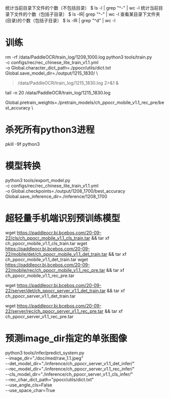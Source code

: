 统计当前目录下文件的个数（不包括目录）
$ ls -l | grep "^-" | wc -l
统计当前目录下文件的个数（包括子目录）
$ ls -lR| grep "^-" | wc -l
查看某目录下文件夹(目录)的个数（包括子目录）
$ ls -lR | grep "^d" | wc -l


# 训练
rm -rf /data/PaddleOCR/train_log/1209_1000.log
python3 tools/train.py \
-c configs/rec/rec_chinese_lite_train_v1.1.yml \
-o Global.character_dict_path=./ppocr/utils/dict.txt \
Global.save_model_dir=./output/1215_1830/ \
>/data/PaddleOCR/train_log/1215_1830.log 2>&1 &

tail -n 20 /data/PaddleOCR/train_log/1215_1830.log

Global.pretrain_weights=./pretrain_models/ch_ppocr_mobile_v1.1_rec_pre/best_accuracy \

# 杀死所有python3进程
pkill -9f python3


# 模型转换
python3 tools/export_model.py \
-c configs/rec/rec_chinese_lite_train_v1.1.yml \
-o Global.checkpoints=./output/1208_1700/best_accuracy \
Global.save_inference_dir=./inference/1208_1700

# 超轻量手机端识别预训练模型
wget https://paddleocr.bj.bcebos.com/20-09-22/cls/ch_ppocr_mobile_v1.1_cls_train.tar && tar xf ch_ppocr_mobile_v1.1_cls_train.tar
wget https://paddleocr.bj.bcebos.com/20-09-22/mobile/det/ch_ppocr_mobile_v1.1_det_train.tar && tar xf ch_ppocr_mobile_v1.1_det_train.tar
wget https://paddleocr.bj.bcebos.com/20-09-22/mobile/rec/ch_ppocr_mobile_v1.1_rec_pre.tar && tar xf ch_ppocr_mobile_v1.1_rec_pre.tar


wget https://paddleocr.bj.bcebos.com/20-09-22/server/det/ch_ppocr_server_v1.1_det_train.tar && tar xf ch_ppocr_server_v1.1_det_train.tar

wget https://paddleocr.bj.bcebos.com/20-09-22/server/rec/ch_ppocr_server_v1.1_rec_pre.tar && tar xf ch_ppocr_server_v1.1_rec_pre.tar

# 预测image_dir指定的单张图像
python3 tools/infer/predict_system.py \
--image_dir="./doc/med/raw_1.1.jpeg" \
--det_model_dir="./inference/ch_ppocr_server_v1.1_det_infer/"  \
--rec_model_dir="./inference/ch_ppocr_server_v1.1_rec_infer/" \
--cls_model_dir="./inference/ch_ppocr_server_v1.1_cls_infer/" \
--rec_char_dict_path="ppocr/utils/dict.txt" \
--use_angle_cls=False \
--use_space_char=True

